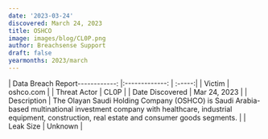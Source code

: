 ```yaml
---
date: '2023-03-24'
discovered: March 24, 2023
title: OSHCO
image: images/blog/CL0P.png
author: Breachsense Support
draft: false
yearmonths: 2023/march
---
```


| Data Breach Report------------:     |:-------------:    | :-----:|
| Victim      | oshco.com      | 
| Threat Actor      | CL0P      | 
| Date Discovered      | Mar 24, 2023      | 
| Description      | The Olayan Saudi Holding Company (OSHCO) is Saudi Arabia-based multinational investment company with healthcare, industrial equipment, construction, real estate and consumer goods segments.      | 
| Leak Size      | Unknown      | 

